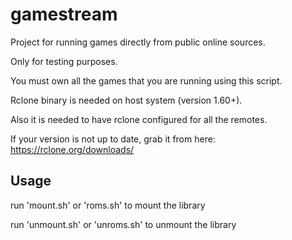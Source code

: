 # gamestream

Project for running games directly from public online sources.

Only for testing purposes.

You must own all the games that you are running using this script.

Rclone binary is needed on host system (version 1.60+).

Also it is needed to have rclone configured for all the remotes.

If your version is not up to date, grab it from here: https://rclone.org/downloads/

## Usage
run 'mount.sh' or 'roms.sh' to mount the library

run 'unmount.sh' or 'unroms.sh' to unmount the library
